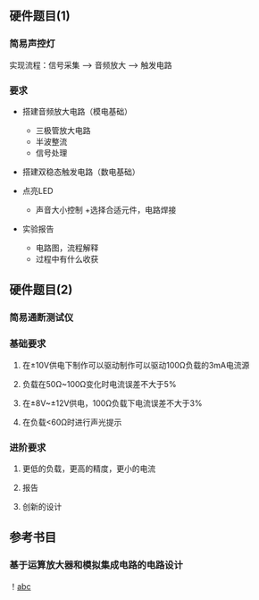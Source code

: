 ## 硬件题目(1)

### 简易声控灯

实现流程：信号采集 ——> 音频放大 ——> 触发电路

### 要求

+ 搭建音频放大电路（模电基础）
   + 三极管放大电路
   + 半波整流
   + 信号处理
+ 搭建双稳态触发电路（数电基础）
+ 点亮LED
   + 声音大小控制
+选择合适元件，电路焊接

+ 实验报告
   + 电路图，流程解释
   + 过程中有什么收获

## 硬件题目(2)

### 简易通断测试仪

### 基础要求

1.	在±10V供电下制作可以驱动制作可以驱动100Ω负载的3mA电流源

2.	负载在50Ω~100Ω变化时电流误差不大于5%

3.	在±8V~±12V供电，100Ω负载下电流误差不大于3%

4.	在负载<60Ω时进行声光提示

### 进阶要求

1.	更低的负载，更高的精度，更小的电流

2.	报告

3.	创新的设计

## 参考书目

### 基于运算放大器和模拟集成电路的电路设计
！[abc](https://github.com/CXCYGZF-UESTC/SME_2019/raw/master/picture/1.jpg)
